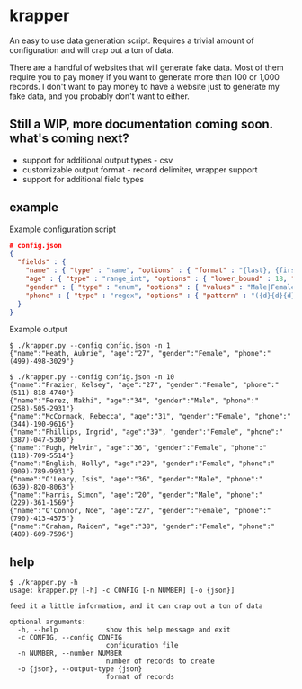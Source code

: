 krapper
=======

An easy to use data generation script.  Requires a trivial amount of configuration and will crap out a ton of data.

There are a handful of websites that will generate fake data.  Most of them require you to pay money if you want to generate more than 100 or 1,000 records.  I don't want to pay money to have a website just to generate my fake data, and you probably don't want to either.

<b>Still a WIP, more documentation coming soon.</b>
what's coming next?
-------------------
* support for additional output types - csv
* customizable output format - record delimiter, wrapper support
* support for additional field types

example
-------
Example configuration script
```json
# config.json
{
  "fields" : {
    "name" : { "type" : "name", "options" : { "format" : "{last}, {first}" } },
    "age" : { "type" : "range_int", "options" : { "lower_bound" : 18, "upper_bound" : 40 } },
    "gender" : { "type" : "enum", "options" : { "values" : "Male|Female" } },
    "phone" : { "type" : "regex", "options" : { "pattern" : "({d}{d}{d})-{d}{d}{d}-{d}{d}{d}{d}" } }
  }
}
```
Example output
```
$ ./krapper.py --config config.json -n 1
{"name":"Heath, Aubrie", "age":"27", "gender":"Female", "phone":"(499)-498-3029"}

$ ./krapper.py --config config.json -n 10
{"name":"Frazier, Kelsey", "age":"27", "gender":"Female", "phone":"(511)-818-4740"}
{"name":"Perez, Makhi", "age":"34", "gender":"Male", "phone":"(258)-505-2931"}
{"name":"McCormack, Rebecca", "age":"31", "gender":"Female", "phone":"(344)-190-9616"}
{"name":"Phillips, Ingrid", "age":"39", "gender":"Female", "phone":"(387)-047-5360"}
{"name":"Pugh, Melvin", "age":"36", "gender":"Female", "phone":"(118)-709-5514"}
{"name":"English, Holly", "age":"29", "gender":"Female", "phone":"(909)-789-9931"}
{"name":"O'Leary, Isis", "age":"36", "gender":"Male", "phone":"(639)-820-8063"}
{"name":"Harris, Simon", "age":"20", "gender":"Male", "phone":"(229)-361-1569"}
{"name":"O'Connor, Noe", "age":"27", "gender":"Female", "phone":"(790)-413-4575"}
{"name":"Graham, Raiden", "age":"38", "gender":"Female", "phone":"(489)-609-7596"}
```

help
----
```
$ ./krapper.py -h
usage: krapper.py [-h] -c CONFIG [-n NUMBER] [-o {json}]

feed it a little information, and it can crap out a ton of data

optional arguments:
  -h, --help            show this help message and exit
  -c CONFIG, --config CONFIG
                        configuration file
  -n NUMBER, --number NUMBER
                        number of records to create
  -o {json}, --output-type {json}
                        format of records
```
